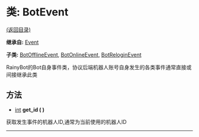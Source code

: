 # 类: BotEvent  
[(返回目录)](README.md)  
  
**继承自:** [Event](Event.md)  
  
**子类:** [BotOfflineEvent](BotOfflineEvent.md), [BotOnlineEvent](BotOnlineEvent.md), [BotReloginEvent](BotReloginEvent.md)  
  
RainyBot的Bot自身事件类，协议后端机器人账号自身发生的各类事件通常直接或间接继承此类  
  
## 方法 
  
- [int](https://docs.godotengine.org/en/latest/classes/class_int.html) **get_id ( )**  
  
获取发生事件的机器人ID,通常为当前使用的机器人ID  
  
---  
  

